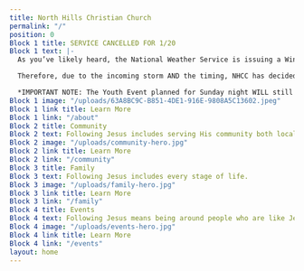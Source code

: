 ```yaml
---
title: North Hills Christian Church
permalink: "/"
position: 0
Block 1 title: SERVICE CANCELLED FOR 1/20
Block 1 text: |-
  As you’ve likely heard, the National Weather Service is issuing a Winter Storm Watch for this weekend. It will likely involve combinations of freezing rain, ice, and substantial snowfall.

  Therefore, due to the incoming storm AND the timing, NHCC has decided to CANCEL CHURCH SERVICE THIS Sunday, Jan. 20, 2019. We believe it is in the best interest to consider the potential safety risks incurred by having a service. This early decision gives us ample time to communicate and prevent anyone from making an unnecessary trip. It also helps ease the burden of the ongoing renovations, as our contractors will be moving the pews for us.

  *IMPORTANT NOTE: The Youth Event planned for Sunday night WILL still happen. We will notify individuals by email if there is a change.*
Block 1 image: "/uploads/63A8BC9C-B851-4DE1-916E-9808A5C13602.jpeg"
Block 1 link title: Learn More
Block 1 link: "/about"
Block 2 title: Community
Block 2 text: Following Jesus includes serving His community both locally and globally.
Block 2 image: "/uploads/community-hero.jpg"
Block 2 link title: Learn More
Block 2 link: "/community"
Block 3 title: Family
Block 3 text: Following Jesus includes every stage of life.
Block 3 image: "/uploads/family-hero.jpg"
Block 3 link title: Learn More
Block 3 link: "/family"
Block 4 title: Events
Block 4 text: Following Jesus means being around people who are like Jesus.
Block 4 image: "/uploads/events-hero.jpg"
Block 4 link title: Learn More
Block 4 link: "/events"
layout: home
---
```


